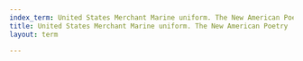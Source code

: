 ```yaml
---
index_term: United States Merchant Marine uniform. The New American Poetry
title: United States Merchant Marine uniform. The New American Poetry
layout: term

---
```

